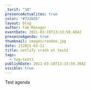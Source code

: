 ```yaml
---
_tarif: "10"
presenceActualites: true
color: "#722b2b"
layout: blog
author: Fab'Manager
eventDate: 2021-03-19T13:33:59.404Z
presenceAgenda: true
thumbnail: images/random.jpg
date: 212021-03-11
title: netlify crash et test2
tags:
  - tag-test1
publishDate: 2021-03-18T13:33:59.384Z
visible: true
---
```

Test agenda